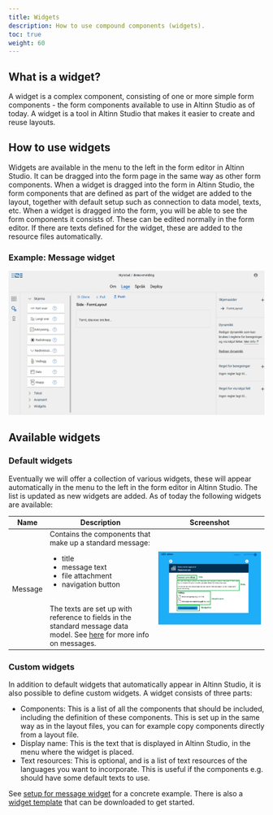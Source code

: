 ```yaml
---
title: Widgets
description: How to use compound components (widgets).
toc: true
weight: 60
---
```


## What is a widget?
A widget is a complex component, consisting of one or more simple form components - the form components available to use in
Altinn Studio as of today. A widget is a tool in Altinn Studio that makes it easier to create and reuse layouts.

## How to use widgets
Widgets are available in the menu to the left in the form editor in Altinn Studio. It can be dragged into the form page in the same way as other form components.
When a widget is dragged into the form in Altinn Studio, the form components that are defined as part of the widget are added to the layout, together with
default setup such as connection to data model, texts, etc. When a widget is dragged into the form, you will be able to see the form components it consists of.
These can be edited normally in the form editor.
If there are texts defined for the widget, these are added to the resource files automatically.

### Example: Message widget

![Message widget is added to form](message-widget.gif "Message widget is added to form")

## Available widgets

### Default widgets
Eventually we will offer a collection of various widgets, these will appear automatically in the menu to the left in the form editor in Altinn Studio.
The list is updated as new widgets are added. As of today the following widgets are available:

| Name | Description | Screenshot  | 
| ---- | ----------- | ----------- | 
| Message | Contains the components that make up a standard message:<br><ul> <li>title<br><li>message text<br><li>file attachment<br><li>navigation button</ul><br> The texts are set up with reference to fields in the standard message data model. See [here](../../configuration/process/message) for more info on messages. | ![Default message](message-app.png) | 

### Custom widgets
In addition to default widgets that automatically appear in Altinn Studio, it is also possible to define custom widgets. A widget consists of three parts:

- Components: This is a list of all the components that should be included, including the definition of these components. This is set up in the same way as in the layout files, you can for example copy components directly from a layout file.
- Display name: This is the text that is displayed in Altinn Studio, in the menu where the widget is placed.
- Text resources: This is optional, and is a list of text resources of the languages you want to incorporate. This is useful if the components e.g. should have some default texts to use.

See [setup for message widget](https://altinncdn.no/altinn-apps/widgets/message.json) for a concrete example. There is also a [widget template](https://altinncdn.no/altinn-apps/widgets/widget-template.json) that can be downloaded to get started.
